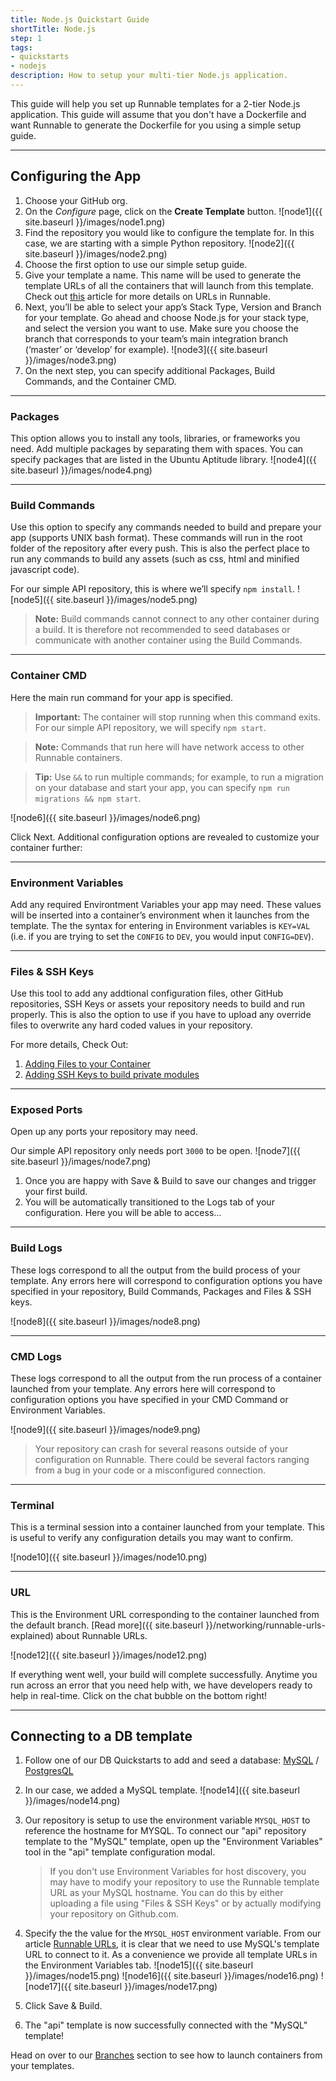 ```yaml
---
title: Node.js Quickstart Guide
shortTitle: Node.js
step: 1
tags:
- quickstarts
- nodejs
description: How to setup your multi-tier Node.js application.
---
```


This guide will help you set up Runnable templates for a 2-tier Node.js application. This guide will assume that you don't have a Dockerfile and want Runnable to generate the Dockerfile for you using a simple setup guide.

---

## Configuring the App

1. Choose your GitHub org.
2. On the _Configure_ page, click on the __Create Template__ button.
  ![node1]({{ site.baseurl }}/images/node1.png)
3. Find the repository you would like to configure the template for. In this case, we are starting with a simple Python repository.
  ![node2]({{ site.baseurl }}/images/node2.png)
4. Choose the first option to use our simple setup guide.
5. Give your template a name. This name will be used to generate the template URLs of all the containers that will launch from this template. Check out [this]({{site.baseurl}}/networking/runnable-urls-explained) article for more details on URLs in Runnable.
6. Next, you’ll be able to select your app’s Stack Type, Version and Branch for your template. Go ahead and choose Node.js for your stack type, and select the version you want to use. Make sure you choose the branch that corresponds to your team’s main integration branch (‘master’  or ‘develop’ for example).
  ![node3]({{ site.baseurl }}/images/node3.png)
6. On the next step, you can specify additional Packages, Build Commands, and the Container CMD.

---

### Packages

This option allows you to install any tools, libraries, or frameworks you need. Add multiple packages by separating them with spaces. You can specify packages that are listed in the Ubuntu Aptitude library.
  ![node4]({{ site.baseurl }}/images/node4.png)

---

### Build Commands

Use this option to specify any commands needed to build and prepare your app (supports UNIX bash format). These commands will run in the root folder of the repository after every push. This is also the perfect place to run any commands to build any assets (such as css, html and minified javascript code).

For our simple API repository, this is where we’ll specify `npm install`.
  ![node5]({{ site.baseurl }}/images/node5.png)

> **Note:** Build commands cannot connect to any other container during a build. It is therefore not recommended to seed databases or communicate with another container using the Build Commands.

---

### Container CMD

Here the main run command for your app is specified.

> **Important:** The container will stop running when this command exits. For our simple API repository, we will specify `npm start`.

> **Note:** Commands that run here will have network access to other Runnable containers.

> **Tip:** Use `&&` to run multiple commands; for example, to run a migration on your database and start your app, you can specify `npm run migrations && npm start`.

  ![node6]({{ site.baseurl }}/images/node6.png)

Click Next. Additional configuration options are revealed to customize your container further:

---

### Environment Variables

Add any required Environtment Variables your app may need. These values will be inserted into a container’s environment when it launches from the template. The the syntax for entering in Environment variables is `KEY=VAL` (i.e. if you are trying to set the `CONFIG` to `DEV`, you would input `CONFIG=DEV`).

---

### Files & SSH Keys

Use this tool to add any addtional configuration files, other GitHub repositories, SSH Keys or assets your repository needs to build and run properly. This is also the option to use if you have to upload any override files to overwrite any hard coded values in your repository.

For more details, Check Out:

1. [Adding Files to your Container](/repositories/2016-12-13-adding-additional-files)
2. [Adding SSH Keys to build private modules](/troubleshooting/2016-12-12-my-build-is-failing-because-of-no-such-key-or-host-key-verification-failed-what-do-i-do)

---

### Exposed Ports

Open up any ports your repository may need.

Our simple API repository only needs port `3000` to be open.
![node7]({{ site.baseurl }}/images/node7.png)

1. Once you are happy with Save & Build to save our changes and trigger your first build.
2. You will be automatically transitioned to the Logs tab of your configuration. Here you will be able to access…

---

### Build Logs

These logs correspond to all the output from the build process of your template. Any errors here will correspond to configuration options you have specified in your repository, Build Commands, Packages and Files & SSH keys.

![node8]({{ site.baseurl }}/images/node8.png)

---

### CMD Logs

These logs correspond to all the output from the run process of a container launched from your template. Any errors here will correspond to configuration options you have specified in your CMD Command or Environment Variables.

![node9]({{ site.baseurl }}/images/node9.png)

> Your repository can crash for several reasons outside of your configuration on Runnable. There could be several factors ranging from a bug in your code or a misconfigured connection.

---

### Terminal

This is a terminal session into a container launched from your template. This is useful to verify any configuration details you may want to confirm.

![node10]({{ site.baseurl }}/images/node10.png)

---

### URL

This is the Environment URL corresponding to the container launched from the default branch. [Read more]({{ site.baseurl }}/networking/runnable-urls-explained) about Runnable URLs.

![node12]({{ site.baseurl }}/images/node12.png)

If everything went well, your build will complete successfully. Anytime you run across an error that you need help with, we have developers ready to help in real-time. Click on the chat bubble on the bottom right!

---

## Connecting to a DB template

1. Follow one of our DB Quickstarts to add and seed a database: [MySQL]({{site.baseurl}}/services/databases/how-to-setup-your-mysql-database-template) / [PostgresQL]({{site.baseurl}}/services/databases/how-to-setup-your-postgres-database-template)

2. In our case, we added a MySQL template.
![node14]({{ site.baseurl }}/images/node14.png)

3. Our repository is setup to use the environment variable `MYSQL_HOST` to reference the hostname for MYSQL. To connect our "api" repository template to the "MySQL" template, open up the "Environment Variables" tool in the "api" template configuration modal.

    > If you don't use Environment Variables for host discovery, you may have to modify your repository to use the Runnable template URL as your MySQL hostname. You can do this by either uploading a file using "Files & SSH Keys" or by actually modifying your repository on Github.com.

4. Specify the the value for the `MYSQL_HOST` environment variable. From our article [Runnable URLs]({{site.baseurl}}/networking/runnable-urls-explained), it is clear that we need to use MySQL's template URL to connect to it. As a convenience we provide all template URLs in the Environment Variables tab.
![node15]({{ site.baseurl }}/images/node15.png) ![node16]({{ site.baseurl }}/images/node16.png) ![node17]({{ site.baseurl }}/images/node17.png)

5. Click Save & Build.

6. The "api" template is now successfully connected with the "MySQL" template!

Head on over to our [Branches]({{site.baseurl}}/troubleshooting/i-dont-see-my-branches-being-added-on-runnable) section to see how to launch containers from your templates.
